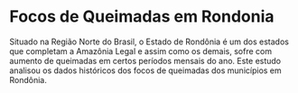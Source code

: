 # Focos de Queimadas em Rondonia
Situado na Região Norte do Brasil, o Estado de Rondônia é um dos estados que completam a Amazônia Legal e assim como os demais, sofre com aumento de queimadas em certos períodos mensais do ano. Este estudo analisou os dados históricos dos focos de queimadas dos municípios em Rondônia.
